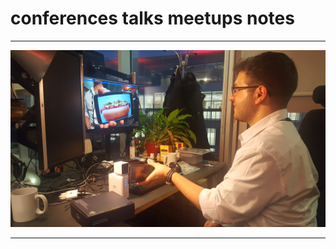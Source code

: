 # conferences talks meetups notes

---

![aws-deeplens-2017](conferences-aws-re-invent-2017-highlights-presentation-las-vegas-usa/AWS%20DeepLens%20Hot%20dog%20camera%202018-02-22%20alk8915.jpg)

---
